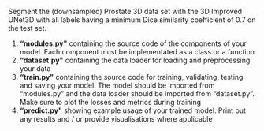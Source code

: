 Segment the (downsampled) Prostate 3D data set with the 3D Improved UNet3D with all labels having a minimum Dice similarity coefficient of 0.7 on the test set.
1. **“modules.py"** containing the source code of the components of your model. Each component must be implementated as a class or a function
2. **“dataset.py"** containing the data loader for loading and preprocessing your data
3. **“train.py"** containing the source code for training, validating, testing and saving your model. The model should be imported from “modules.py” and the data loader should be imported from “dataset.py”. Make sure to plot the losses and metrics during training
4. **“predict.py"** showing example usage of your trained model. Print out any results and / or provide visualisations where applicable
